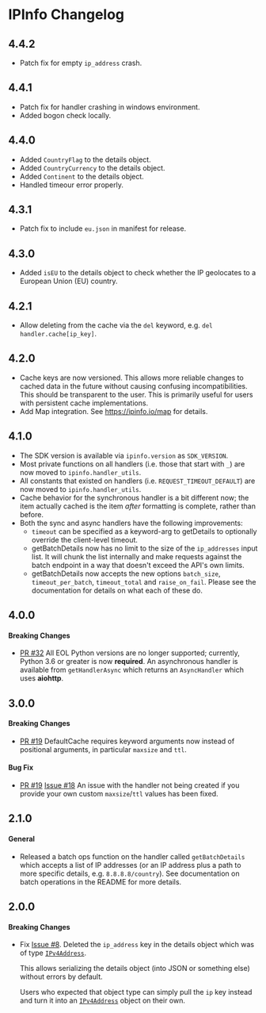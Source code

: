 # IPInfo Changelog

## 4.4.2

- Patch fix for empty `ip_address` crash.
## 4.4.1

- Patch fix for handler crashing in windows environment.
- Added bogon check locally.

## 4.4.0

- Added `CountryFlag` to the details object.
- Added `CountryCurrency` to the details object.
- Added `Continent` to the details object.
- Handled timeour error properly.

## 4.3.1

- Patch fix to include `eu.json` in manifest for release.

## 4.3.0

- Added `isEU` to the details object to check whether the IP geolocates to a
  European Union (EU) country.

## 4.2.1

- Allow deleting from the cache via the `del` keyword, e.g.
  `del handler.cache[ip_key]`.

## 4.2.0

- Cache keys are now versioned.
  This allows more reliable changes to cached data in the future without
  causing confusing incompatibilities. This should be transparent to the user.
  This is primarily useful for users with persistent cache implementations.
- Add Map integration.
  See https://ipinfo.io/map for details.

## 4.1.0

- The SDK version is available via `ipinfo.version` as `SDK_VERSION`.
- Most private functions on all handlers (i.e. those that start with `_`) are
  now moved to `ipinfo.handler_utils`.
- All constants that existed on handlers (i.e. `REQUEST_TIMEOUT_DEFAULT`) are
  now moved to `ipinfo.handler_utils`.
- Cache behavior for the synchronous handler is a bit different now; the item
  actually cached is the item _after_ formatting is complete, rather than
  before.
- Both the sync and async handlers have the following improvements:
    - `timeout` can be specified as a keyword-arg to getDetails to optionally
      override the client-level timeout.
    - getBatchDetails now has no limit to the size of the `ip_addresses` input
      list. It will chunk the list internally and make requests against the
      batch endpoint in a way that doesn't exceed the API's own limits.
    - getBatchDetails now accepts the new options `batch_size`,
      `timeout_per_batch`, `timeout_total` and `raise_on_fail`. Please see the
      documentation for details on what each of these do.

## 4.0.0

#### Breaking Changes

- [PR #32](https://github.com/ipinfo/python/pull/32)
  All EOL Python versions are no longer supported; currently, Python 3.6 or
  greater is now **required**.
  An asynchronous handler is available from `getHandlerAsync` which returns an
  `AsyncHandler` which uses **aiohttp**.

## 3.0.0

#### Breaking Changes

- [PR #19](https://github.com/ipinfo/python/pull/19)
  DefaultCache requires keyword arguments now instead of positional arguments,
  in particular `maxsize` and `ttl`.

#### Bug Fix

- [PR #19](https://github.com/ipinfo/python/pull/19)
  [Issue #18](https://github.com/ipinfo/python/issues/18)
  An issue with the handler not being created if you provide your own custom
  `maxsize`/`ttl` values has been fixed.

## 2.1.0

#### General

- Released a batch ops function on the handler called `getBatchDetails` which
  accepts a list of IP addresses (or an IP address plus a path to more specific
  details, e.g. `8.8.8.8/country`). See documentation on batch operations in the
  README for more details.

## 2.0.0

#### Breaking Changes

- Fix [Issue #8](https://github.com/ipinfo/python/issues/8).
  Deleted the `ip_address` key in the details object which was of type [`IPv4Address`](https://docs.python.org/3/library/ipaddress.html).

  This allows serializing the details object (into JSON or something else) without errors by default.

  Users who expected that object type can simply pull the `ip` key instead and turn it into an [`IPv4Address`](https://docs.python.org/3/library/ipaddress.html)
  object on their own.
